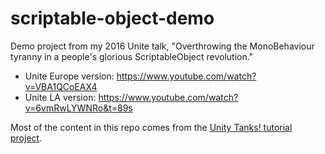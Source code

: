 # scriptable-object-demo

Demo project from my 2016 Unite talk, "Overthrowing the MonoBehaviour tyranny in a people's glorious ScriptableObject revolution."

* Unite Europe version: https://www.youtube.com/watch?v=VBA1QCoEAX4
* Unite LA version: https://www.youtube.com/watch?v=6vmRwLYWNRo&t=89s

Most of the content in this repo comes from the [Unity Tanks! tutorial project](https://assetstore.unity.com/packages/essentials/tutorial-projects/tanks-tutorial-46209).
